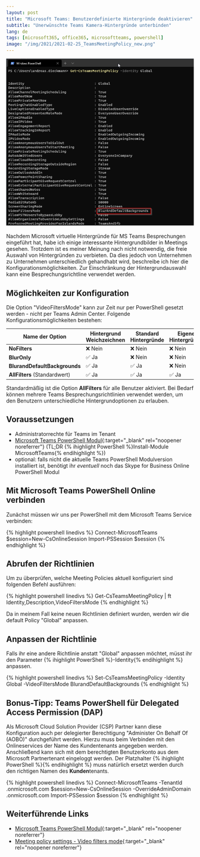 ```yaml
---
layout: post
title: "Microsoft Teams: Benutzerdefinierte Hintergründe deaktivieren"
subtitle: "Unerwünschte Teams Kamera-Hintergründe unterbinden"
lang: de
tags: [microsoft365, office365, microsoftteams, powershell]
image: "/img/2021/2021-02-25_TeamsMeetingPolicy_new.png"
---
```

![Konfiguration der Teams Global Meeting Policy](/img/2021/2021-02-25_TeamsMeetingPolicy_new.png "Konfiguration der Teams Global Meeting Policy")<br /><br />
Nachdem Microsoft virtuelle Hintergründe für MS Teams Besprechungen eingeführt hat, habe ich einige interessante Hintergrundbilder in Meetings gesehen. Trotzdem ist es meiner Meinung nach nicht notwendig, die freie Auswahl von Hintergründen zu verbieten. Da dies jedoch von Unternehmen zu Unternehmen unterschiedlich gehandhabt wird, beschreibe ich hier die Konfigurationsmöglichkeiten. Zur Einschränkung der Hintergrundauswahl kann eine Besprechungsrichtline verwendet werden.

## Möglichkeiten zur Konfiguration

Die Option "VideoFiltersMode" kann zur Zeit nur per PowerShell gesetzt werden - nicht per Teams Admin Center. Folgende Konfigurationsmöglichkeiten bestehen:

|Name der Option |Hintergrund Weichzeichnen |Standard Hintergründe |Eigene Hintergründe |
|---|---|---|---|
|**NoFilters**     |❌ Nein |❌ Nein |❌ Nein |
|**BlurOnly**     |✅ Ja |❌ Nein |❌ Nein |
|**BlurandDefaultBackgrounds**     |✅ Ja |✅ Ja |❌ Nein |
|**AllFilters** (Standardwert)    |✅ Ja |✅ Ja |✅ Ja |

Standardmäßig ist die Option **AllFilters** für alle Benutzer aktiviert. Bei Bedarf können mehrere Teams Besprechungsrichtlinien verwendet werden, um den Benutzern unterschiedliche Hintergrundoptionen zu erlauben.

## Voraussetzungen

- Administratorrechte für Teams im Tenant
- [Microsoft Teams PowerShell Modul](https://docs.microsoft.com/en-us/microsoftteams/teams-powershell-install){:target="_blank" rel="noopener noreferrer"} (TL;DR {% ihighlight PowerShell %}Install-Module MicrosoftTeams{% endihighlight %})
- optional: falls nicht die aktuelle Teams PowerShell Modulversion installiert ist, benötigt ihr *eventuell* noch das Skype for Business Online PowerShell Modul

## Mit Microsoft Teams PowerShell Online verbinden

Zunächst müssen wir uns per PowerShell mit dem Microsoft Teams Service verbinden:

{% highlight powershell linedivs %}
Connect-MicrosoftTeams
$session=New-CsOnlineSession
Import-PSSession $session
{% endhighlight %}

## Abrufen der Richtlinien

Um zu überprüfen, welche Meeting Policies aktuell konfiguriert sind folgenden Befehl ausführen:

{% highlight powershell linedivs %}
Get-CsTeamsMeetingPolicy | ft Identity,Description,VideoFiltersMode
{% endhighlight %}

Da in meinem Fall keine neuen Richtlinien definiert wurden, werden wir die default Policy "Global" anpassen.

## Anpassen der Richtlinie

Falls ihr eine andere Richtlinie anstatt "Global" anpassen möchtet, müsst ihr den Parameter {% ihighlight PowerShell %}-Identity{% endihighlight %} anpassen.

{% highlight powershell linedivs %}
Set-CsTeamsMeetingPolicy -Identity Global -VideoFiltersMode BlurandDefaultBackgrounds
{% endhighlight %}

## Bonus-Tipp: Teams PowerShell für Delegated Access Permission (DAP)

Als Microsoft Cloud Solution Provider (CSP) Partner kann diese Konfiguration auch per delegierter Berechtigung "Administer On Behalf Of (AOBO)" durchgeführt werden. Hierzu muss beim Verbinden mit den Onlineservices der Name des Kundentenants angegeben werden. Anschließend kann sich mit dem berechtigten Benutzerkonto aus dem Microsoft Partnertenant eingeloggt werden. Der Platzhalter {% ihighlight PowerShell %}<TenantName>{% endihighlight %} muss natürlich ersetzt werden durch den richtigen Namen des **Kunden**tenants.

{% highlight powershell linedivs %}
Connect-MicrosoftTeams -TenantId <TenantName>.onmicrosoft.com
$session=New-CsOnlineSession -OverrideAdminDomain <TenantName>.onmicrosoft.com
Import-PSSession $session
{% endhighlight %}

## Weiterführende Links

- [Microsoft Teams PowerShell Modul](https://docs.microsoft.com/en-us/microsoftteams/teams-powershell-install){:target="_blank" rel="noopener noreferrer"}
- [Meeting policy settings - Video filters mode](https://docs.microsoft.com/en-us/microsoftteams/meeting-policies-in-teams#meeting-policy-settings---video-filters-mode){:target="_blank" rel="noopener noreferrer"}
